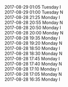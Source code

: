 2017-08-29 01:05 Tuesday  I  
2017-08-29 01:00 Tuesday  N  
2017-08-28 21:25 Monday  I  
2017-08-28 20:55 Monday  N  
2017-08-28 20:50 Monday  I  
2017-08-28 20:00 Monday  N  
2017-08-28 19:35 Monday  I  
2017-08-28 19:20 Monday  N  
2017-08-28 18:50 Monday  I  
2017-08-28 18:30 Monday  N  
2017-08-28 17:45 Monday  I  
2017-08-28 17:40 Monday  N  
2017-08-28 17:10 Monday  I  
2017-08-28 17:05 Monday  N  
2017-08-28 16:35 Monday  I  
